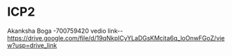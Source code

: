 # ICP2

Akanksha Boga -700759420
vedio link--https://drive.google.com/file/d/19qNkpICyYLaDGsKMcita6q_loOnwFGoZ/view?usp=drive_link
